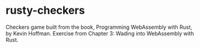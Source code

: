 # rusty-checkers

Checkers game built from the book, Programming WebAssembly with Rust, by Kevin Hoffman. 
Exercise from Chapter 3: Wading into WebAssembly with Rust.
